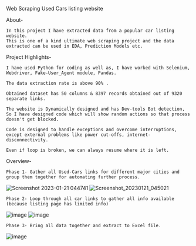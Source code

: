 Web Scraping Used Cars listing website

About-

	In this project I have extracted data from a popular car listing website. 
	This is one of a kind ultimate web scraping project and the data extracted can be used in EDA, Prediction Models etc.

Project Highlights-

	I have used Python for coding as well as, I have worked with Selenium, Webdriver, Fake-User_Agent module, Pandas.

	The data extraction rate is above 90% .

	Obtained dataset has 50 columns & 8397 records obtained out of 9320 separate links.

	The website is Dynamically designed and has Dev-tools Bot detection, So I have designed code which will show random actions so that process doesn't get blocked.

	Code is designed to handle exceptions and overcome interruptions, except external problems like power cut-offs, internet-disconnectivity.

	Even if loop is broken, we can always resume where it is left.

Overview-

	Phase 1- Gather all Used-Cars links for different major cities and group them together for automating further process. 
![Screenshot 2023-01-21 044741](https://user-images.githubusercontent.com/108428545/213824449-5ff218a2-0a1c-4190-bc74-feb89626bd7f.png)
![Screenshot_20230121_045021](https://user-images.githubusercontent.com/108428545/213824688-943be65b-138a-451b-87a5-8e95e0632d58.png)

	Phase 2- Loop through all car links to gather all info available (because listing page has limited info)
![image](https://user-images.githubusercontent.com/108428545/213825082-14aca136-902b-4c5b-a9c1-dd84dcf0817e.png)
![image](https://user-images.githubusercontent.com/108428545/213825334-3f2c3586-709e-4d36-856d-2b031c1c6205.png)

	Phase 3- Bring all data together and extract to Excel file.
![image](https://user-images.githubusercontent.com/108428545/213826036-300338ca-5dec-4806-9f3c-45d596715a57.png)
